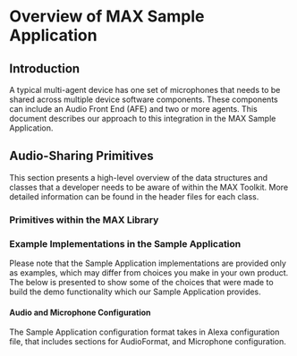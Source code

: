 # Overview of MAX Sample Application

## Introduction
A typical multi-agent device has one set of microphones that needs to be shared across multiple device software components. These components can include an Audio Front End (AFE) and two or more agents. This document describes our approach to this integration in the MAX Sample Application.

## Audio-Sharing Primitives
This section presents a high-level overview of the data structures and classes that a developer needs to be aware of within the MAX Toolkit. More detailed information can be found in the header files for each class.

### Primitives within the MAX Library

### Example Implementations in the Sample Application
Please note that the Sample Application implementations are provided only as examples, which may differ from choices you make in your own product. The below is presented to show some of the choices that were made to build the demo functionality which our Sample Application provides.

#### Audio and Microphone Configuration
The Sample Application configuration format takes in Alexa configuration file, that includes sections for AudioFormat, and Microphone configuration.

